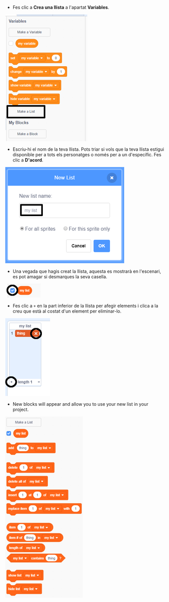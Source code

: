 + Fes clic a **Crea una llista** a l'apartat **Variables**.

![Crea una llista](images/make-a-list-annotated.png)

+ Escriu-hi el nom de la teva llista. Pots triar si vols que la teva llista estigui disponible per a tots els personatges o només per a un d'específic. Fes clic a **D'acord**.

![Nom de la llista](images/list-name-annotated.png)

+ Una vegada que hagis creat la llista, aquesta es mostrarà en l'escenari, es pot amagar si desmarques la seva casella.

![Mostrar/amagar llista](images/list-show-hide-annotated.png)

+ Fes clic a `+` en la part inferior de la llista per afegir elements i clica a la creu que està al costat d'un element per eliminar-lo.

![Mostrar/amagar llista](images/list-add-delete-annotated.png)

+ New blocks will appear and allow you to use your new list in your project.

![List blocks](images/list-blocks.png)